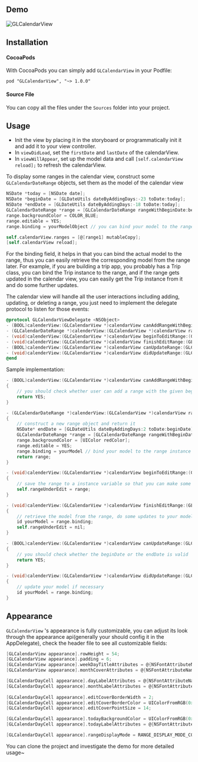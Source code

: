 
## Demo

![GLCalendarView](https://raw.githubusercontent.com/Glow-Inc/GLCalendarView/master/demo.gif)

## Installation
#### CocoaPods
With CocoaPods you can simply add `GLCalendarView` in your Podfile:
```
pod "GLCalendarView", "~> 1.0.0"
```
#### Source File
You can copy all the files under the `Sources` folder into your project.

## Usage
* Init the view by placing it in the storyboard or programmatically init it and add it to your view controller.
* In `viewDidLoad`, set the `firstDate` and `lastDate` of the calendarView.
* In `viewWillAppear`, set up the model data and call `[self.calendarView reload];` to refresh the calendarView.

To display some ranges in the calendar view, construct some `GLCalendarDateRange` objects, set them as the model of the calendar view
```objective-c
NSDate *today = [NSDate date];
NSDate *beginDate = [GLDateUtils dateByAddingDays:-23 toDate:today];
NSDate *endDate = [GLDateUtils dateByAddingDays:-18 toDate:today];
GLCalendarDateRange *range = [GLCalendarDateRange rangeWithBeginDate:beginDate endDate:endDate];
range.backgroundColor = COLOR_BLUE;
range.editable = YES;
range.binding = yourModelObject // you can bind your model to the range

self.calendarView.ranges = [@[range1] mutableCopy];
[self.calendarView reload];
```

For the binding field, it helps in that you can bind the actual model to the range, thus you can easily retrieve the corresponding model from the range later. For example, if you are building a trip app, you probably has a Trip class, you can bind the Trip instance to the range, and if the range gets updated in the calendar view, you can easily get the Trip instance from it and do some further updates.

The calendar view will handle all the user interactions including adding, updating, or deleting a range, you just need to implement the delegate protocol to listen for those events:
```objective-c
@protocol GLCalendarViewDelegate <NSObject>
- (BOOL)calenderView:(GLCalendarView *)calendarView canAddRangeWithBeginDate:(NSDate *)beginDate;
- (GLCalendarDateRange *)calenderView:(GLCalendarView *)calendarView rangeToAddWithBeginDate:(NSDate *)beginDate;
- (void)calenderView:(GLCalendarView *)calendarView beginToEditRange:(GLCalendarDateRange *)range;
- (void)calenderView:(GLCalendarView *)calendarView finishEditRange:(GLCalendarDateRange *)range continueEditing:(BOOL)continueEditing;
- (BOOL)calenderView:(GLCalendarView *)calendarView canUpdateRange:(GLCalendarDateRange *)range toBeginDate:(NSDate *)beginDate endDate:(NSDate *)endDate;
- (void)calenderView:(GLCalendarView *)calendarView didUpdateRange:(GLCalendarDateRange *)range toBeginDate:(NSDate *)beginDate endDate:(NSDate *)endDate;
@end
```

Sample implementation:
```objective-c
- (BOOL)calenderView:(GLCalendarView *)calendarView canAddRangeWithBeginDate:(NSDate *)beginDate
{
    // you should check whether user can add a range with the given begin date
    return YES;
}

- (GLCalendarDateRange *)calenderView:(GLCalendarView *)calendarView rangeToAddWithBeginDate:(NSDate *)beginDate
{
    // construct a new range object and return it
    NSDate* endDate = [GLDateUtils dateByAddingDays:2 toDate:beginDate];
    GLCalendarDateRange *range = [GLCalendarDateRange rangeWithBeginDate:beginDate endDate:endDate];
    range.backgroundColor = [UIColor redColor];
    range.editable = YES;
    range.binding = yourModel // bind your model to the range instance
    return range;
}

- (void)calenderView:(GLCalendarView *)calendarView beginToEditRange:(GLCalendarDateRange *)range
{
    // save the range to a instance variable so that you can make some operation on it
    self.rangeUnderEdit = range;
}

- (void)calenderView:(GLCalendarView *)calendarView finishEditRange:(GLCalendarDateRange *)range continueEditing:(BOOL)continueEditing
{
    // retrieve the model from the range, do some updates to your model
    id yourModel = range.binding;
    self.rangeUnderEdit = nil;
}

- (BOOL)calenderView:(GLCalendarView *)calendarView canUpdateRange:(GLCalendarDateRange *)range toBeginDate:(NSDate *)beginDate endDate:(NSDate *)endDate
{
    // you should check whether the beginDate or the endDate is valid
    return YES;
}

- (void)calenderView:(GLCalendarView *)calendarView didUpdateRange:(GLCalendarDateRange *)range toBeginDate:(NSDate *)beginDate endDate:(NSDate *)endDate
{
    // update your model if necessary
    id yourModel = range.binding;
}

```

## Appearance
`GLCalendarView` 's appearance is fully customizable, you can adjust its look through the appearance api(generally your should config it in the AppDelegate), check the header file to see all customizable fields:
```objective-c
[GLCalendarView appearance].rowHeight = 54;
[GLCalendarView appearance].padding = 6;
[GLCalendarView appearance].weekDayTitleAttributes = @{NSFontAttributeName:[UIFont systemFontOfSize:8], NSForegroundColorAttributeName:[UIColor grayColor]};
[GLCalendarView appearance].monthCoverAttributes = @{NSFontAttributeName:[UIFont systemFontOfSize:30]};

[GLCalendarDayCell appearance].dayLabelAttributes = @{NSFontAttributeName:[UIFont systemFontOfSize:20], NSForegroundColorAttributeName:UIColorFromRGB(0x555555)};
[GLCalendarDayCell appearance].monthLabelAttributes = @{NSFontAttributeName:[UIFont systemFontOfSize:8]};
    
[GLCalendarDayCell appearance].editCoverBorderWidth = 2;
[GLCalendarDayCell appearance].editCoverBorderColor = UIColorFromRGB(0x366aac);
[GLCalendarDayCell appearance].editCoverPointSize = 14;

[GLCalendarDayCell appearance].todayBackgroundColor = UIColorFromRGB(0x366aac);
[GLCalendarDayCell appearance].todayLabelAttributes = @{NSFontAttributeName:[UIFont systemFontOfSize:20]};

[GLCalendarDayCell appearance].rangeDisplayMode = RANGE_DISPLAY_MODE_CONTINUOUS;
```

You can clone the project and investigate the demo for more detailed usage~